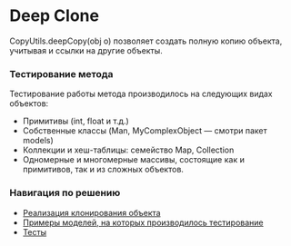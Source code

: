 <h1>Deep Clone</h1>
<p>CopyUtils.deepCopy(obj o) позволяет создать полную копию объекта, учитывая и ссылки на другие объекты.</p>

<h3>Тестирование метода</h3>
<p>Тестирование работы метода производилось на следующих видах объектов:</p>
<ul>
  <li>Примитивы (int, float и т.д.)</li>
  <li>Собственные классы (Man, MyComplexObject — смотри пакет models)
  <li>Коллекции и хеш-таблицы: семейство Map<T>, Collection<T></li>
  <li>Одномерные и многомерные массивы, состоящие как и примитивов, так и из сложных объектов.
</ul>
    
<h3>Навигация по решению</h3>
<ul>
  <li>
    <a href="https://github.com/Alexeyyy/Deep-clone/blob/master/src/deepClone/CopyUtils.java">Реализация клонирования объекта</a>
  </li>
  <li>
    <a href="https://github.com/Alexeyyy/Deep-clone/tree/master/src/models">Примеры моделей, на которых производилось тестирование</a>
  </li>
  <li>
    <a href="https://github.com/Alexeyyy/Deep-clone/blob/master/src/Main.java">Тесты</a>
  </li>
</ul>
